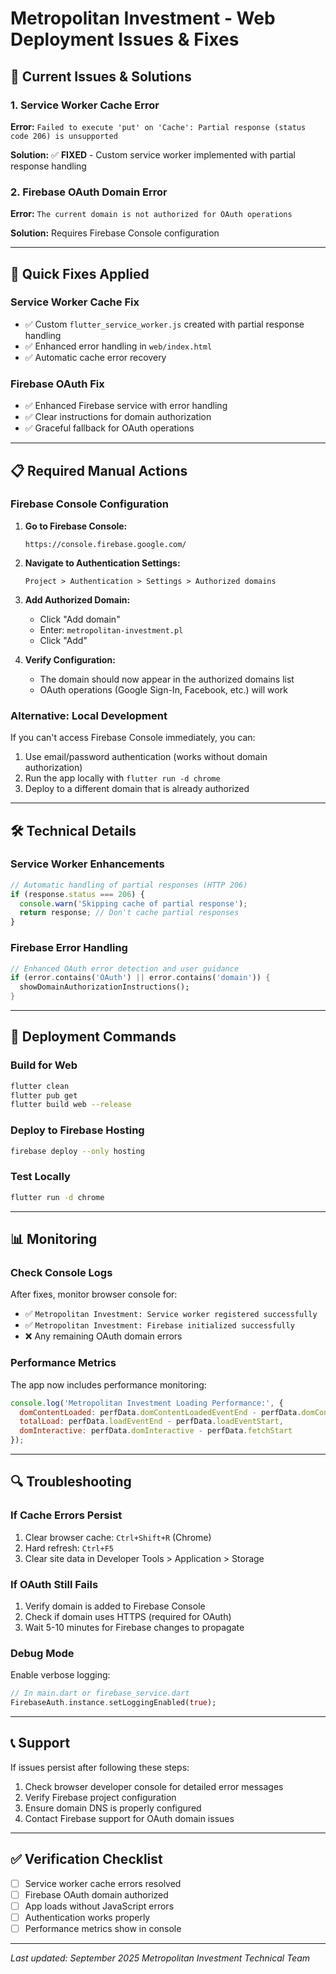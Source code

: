 # Metropolitan Investment - Web Deployment Issues & Fixes

## 🚨 Current Issues & Solutions

### 1. Service Worker Cache Error
**Error:** `Failed to execute 'put' on 'Cache': Partial response (status code 206) is unsupported`

**Solution:** ✅ **FIXED** - Custom service worker implemented with partial response handling

### 2. Firebase OAuth Domain Error
**Error:** `The current domain is not authorized for OAuth operations`

**Solution:** Requires Firebase Console configuration

---

## 🔧 Quick Fixes Applied

### Service Worker Cache Fix
- ✅ Custom `flutter_service_worker.js` created with partial response handling
- ✅ Enhanced error handling in `web/index.html`
- ✅ Automatic cache error recovery

### Firebase OAuth Fix
- ✅ Enhanced Firebase service with error handling
- ✅ Clear instructions for domain authorization
- ✅ Graceful fallback for OAuth operations

---

## 📋 Required Manual Actions

### Firebase Console Configuration

1. **Go to Firebase Console:**
   ```
   https://console.firebase.google.com/
   ```

2. **Navigate to Authentication Settings:**
   ```
   Project > Authentication > Settings > Authorized domains
   ```

3. **Add Authorized Domain:**
   - Click "Add domain"
   - Enter: `metropolitan-investment.pl`
   - Click "Add"

4. **Verify Configuration:**
   - The domain should now appear in the authorized domains list
   - OAuth operations (Google Sign-In, Facebook, etc.) will work

### Alternative: Local Development
If you can't access Firebase Console immediately, you can:

1. Use email/password authentication (works without domain authorization)
2. Run the app locally with `flutter run -d chrome`
3. Deploy to a different domain that is already authorized

---

## 🛠️ Technical Details

### Service Worker Enhancements
```javascript
// Automatic handling of partial responses (HTTP 206)
if (response.status === 206) {
  console.warn('Skipping cache of partial response');
  return response; // Don't cache partial responses
}
```

### Firebase Error Handling
```dart
// Enhanced OAuth error detection and user guidance
if (error.contains('OAuth') || error.contains('domain')) {
  showDomainAuthorizationInstructions();
}
```

---

## 🚀 Deployment Commands

### Build for Web
```bash
flutter clean
flutter pub get
flutter build web --release
```

### Deploy to Firebase Hosting
```bash
firebase deploy --only hosting
```

### Test Locally
```bash
flutter run -d chrome
```

---

## 📊 Monitoring

### Check Console Logs
After fixes, monitor browser console for:
- ✅ `Metropolitan Investment: Service worker registered successfully`
- ✅ `Metropolitan Investment: Firebase initialized successfully`
- ❌ Any remaining OAuth domain errors

### Performance Metrics
The app now includes performance monitoring:
```javascript
console.log('Metropolitan Investment Loading Performance:', {
  domContentLoaded: perfData.domContentLoadedEventEnd - perfData.domContentLoadedEventStart,
  totalLoad: perfData.loadEventEnd - perfData.loadEventStart,
  domInteractive: perfData.domInteractive - perfData.fetchStart
});
```

---

## 🔍 Troubleshooting

### If Cache Errors Persist
1. Clear browser cache: `Ctrl+Shift+R` (Chrome)
2. Hard refresh: `Ctrl+F5`
3. Clear site data in Developer Tools > Application > Storage

### If OAuth Still Fails
1. Verify domain is added to Firebase Console
2. Check if domain uses HTTPS (required for OAuth)
3. Wait 5-10 minutes for Firebase changes to propagate

### Debug Mode
Enable verbose logging:
```dart
// In main.dart or firebase_service.dart
FirebaseAuth.instance.setLoggingEnabled(true);
```

---

## 📞 Support

If issues persist after following these steps:

1. Check browser developer console for detailed error messages
2. Verify Firebase project configuration
3. Ensure domain DNS is properly configured
4. Contact Firebase support for OAuth domain issues

---

## ✅ Verification Checklist

- [ ] Service worker cache errors resolved
- [ ] Firebase OAuth domain authorized
- [ ] App loads without JavaScript errors
- [ ] Authentication works properly
- [ ] Performance metrics show in console

---

*Last updated: September 2025*
*Metropolitan Investment Technical Team*